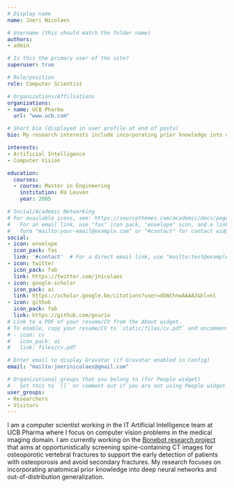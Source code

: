```yaml
---
# Display name
name: Joeri Nicolaes

# Username (this should match the folder name)
authors:
- admin

# Is this the primary user of the site?
superuser: true

# Role/position
role: Computer Scientist

# Organizations/Affiliations
organizations:
- name: UCB Pharma
  url: "www.ucb.com"

# Short bio (displayed in user profile at end of posts)
bio: My research interests include incorporating prior knowledge into deep neural networks and out-of-distribution generalization.

interests:
- Artificial Intelligence
- Computer Vision

education:
  courses:
  - course: Master in Engineering
    institution: KU Leuven
    year: 2005

# Social/Academic Networking
# For available icons, see: https://sourcethemes.com/academic/docs/page-builder/#icons
#   For an email link, use "fas" icon pack, "envelope" icon, and a link in the
#   form "mailto:your-email@example.com" or "#contact" for contact widget.
social:
- icon: envelope
  icon_pack: fas
  link: '#contact'  # For a direct email link, use "mailto:test@example.org".
- icon: twitter
  icon_pack: fab
  link: https://twitter.com/jnicolaes
- icon: google-scholar
  icon_pack: ai
  link: https://scholar.google.be/citations?user=dGNthnwAAAAJ&hl=nl
- icon: github
  icon_pack: fab
  link: https://github.com/gourie
# Link to a PDF of your resume/CV from the About widget.
# To enable, copy your resume/CV to `static/files/cv.pdf` and uncomment the lines below.
# - icon: cv
#   icon_pack: ai
#   link: files/cv.pdf

# Enter email to display Gravatar (if Gravatar enabled in Config)
email: "mailto:joerinicolaes@gmail.com"

# Organizational groups that you belong to (for People widget)
#   Set this to `[]` or comment out if you are not using People widget.
user_groups:
- Researchers
- Visitors
---
```


I am a computer scientist working in the IT Artificial Intelligence team at UCB Pharma where I focus on computer vision problems in the medical imaging domain. 
I am currently working on the [Bonebot research project](https://www.ucb.com/patients/magazine/detail/article/Meet-the-Bonebot-our-AI-solution-to-automatically-detect-fractured-vertebrae)
that aims at opportunistically screening spine-containing CT images for osteoporotic vertebral fractures to support the early detection of patients with osteoporosis and avoid secondary fractures.
My research focuses on incorporating anatomical prior knowledge into deep neural networks and out-of-distribution generalization.
